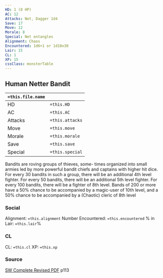 ```yaml
---
HD: 1 (8 HP) 
AC: 12
Attacks: Net, Dagger 1d4
Save: 17
Move: 12
Morale: 8
Special: Net entangles
Alignment: Chaos
Encountered: 1d6+1 or 1d10x30
Lair: 15
CL: 1
XP: 15
cssClass: monsterTable
---
```


## Human Netter Bandit 

| `=this.file.name`  |                 |
| ------- | --------------- |
| HD      | `=this.HD`      |
| AC      | `=this.AC`      |
| Attacks | `=this.attacks` |
| Move    | `=this.move`    |
| Morale  | `=this.morale`  |
| Save    | `=this.save`    |
| Special | `=this.special` |


Bandits are roving groups of thieves, some- times organized into small armies led by more powerful bandit chiefs and captains with higher hit dice. For every 30 bandits in such a group, there will be an additional 4th level fighter. For every 50 bandits, there will be an additional 5th level fighter. For every 100 bandits, there will be a fighter of 8th level. Bands of 200 or more have a 50% chance to be accompanied by a magic-user of 10th level, and a 50% chance to be accompanied by a (Chaotic) cleric of 8th level

### Social
Alignment: `=this.alignment`
Number Encountered: `=this.encountered`
% in Lair: `=this.lair`%

### CL
CL: `=this.cl`
XP: `=this.xp`

### Source
[SW Complete Revised PDF](obsidian://open?vault=swords_and_wizardry_ref&file=other%20OSR%20rules%2FSW%20Complete%20Revised%20PDF.pdf) p113









